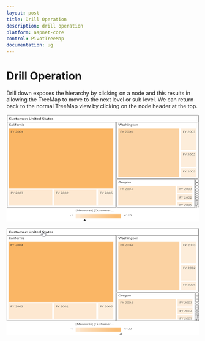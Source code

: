 ```yaml
---
layout: post
title: Drill Operation
description: drill operation
platform: aspnet-core
control: PivotTreeMap
documentation: ug
---
```


# Drill Operation

Drill down exposes the hierarchy by clicking on a node and this results in allowing the TreeMap to move to the next level or sub level. We can return back to the normal TreeMap view by clicking on the node header at the top.

![](Drill-Operation_images/Drill_img1.png)

![](Drill-Operation_images/Drill_img2.png)



